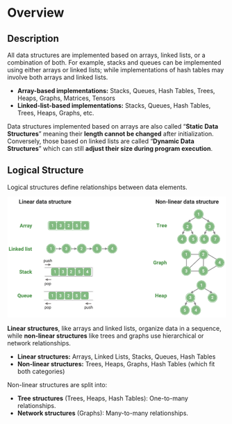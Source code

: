 # Overview

## Description

All data structures are implemented based on arrays, linked lists, or a combination of both. For example, stacks and queues can be implemented using either arrays or linked lists; while implementations of hash tables may involve both arrays and linked lists.

- **Array-based implementations:** Stacks, Queues, Hash Tables, Trees, Heaps, Graphs, Matrices, Tensors
- **Linked-list-based implementations:** Stacks, Queues, Hash Tables, Trees, Heaps, Graphs, etc.

Data structures implemented based on arrays are also called “**Static Data Structures**” meaning their **length cannot be changed** after initialization. Conversely, those based on linked lists are called “**Dynamic Data Structures**” which can still **adjust their size during program execution**.

## Logical Structure

Logical structures define relationships between data elements.

![](_overview/image1.png)

**Linear structures**, like arrays and linked lists, organize data in a sequence, while **non-linear structures** like trees and graphs use hierarchical or network relationships.

- **Linear structures:** Arrays, Linked Lists, Stacks, Queues, Hash Tables
- **Non-linear structures:** Trees, Heaps, Graphs, Hash Tables (which fit both categories)

Non-linear structures are split into:

- **Tree structures** (Trees, Heaps, Hash Tables): One-to-many relationships.
- **Network structures** (Graphs): Many-to-many relationships.
